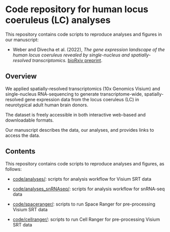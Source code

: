 # Code repository for human locus coeruleus (LC) analyses

This repository contains code scripts to reproduce analyses and figures in our manuscript:

- Weber and Divecha et al. (2022), *The gene expression landscape of the human locus coeruleus revealed by single-nucleus and spatially-resolved transcriptomics.* [bioRxiv preprint](https://www.biorxiv.org/content/10.1101/2022.10.28.514241v1).


## Overview

We applied spatially-resolved transcriptomics (10x Genomics Visium) and single-nucleus RNA-sequencing to generate transcriptome-wide, spatially-resolved gene expression data from the locus coeruleus (LC) in neurotypical adult human brain donors.

The dataset is freely accessible in both interactive web-based and downloadable formats.

Our manuscript describes the data, our analyses, and provides links to access the data.


## Contents

This repository contains code scripts to reproduce analyses and figures, as follows:

- [code/analyses/](code/analyses/): scripts for analysis workflow for Visium SRT data
- [code/analyses_snRNAseq/](code/analyses_snRNAseq/): scripts for analysis workflow for snRNA-seq data

- [code/spaceranger/](code/spaceranger/): scripts to run Space Ranger for pre-processing Visium SRT data
- [code/cellranger/](code/cellranger/): scripts to run Cell Ranger for pre-processing Visium SRT data

